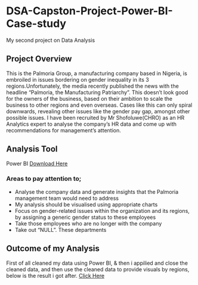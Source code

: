 # DSA-Capston-Project-Power-BI-Case-study
   My second project on Data Analysis

## Project Overview
   This is the Palmoria Group, a manufacturing company based in Nigeria, is embroiled in issues
bordering on gender inequality in its 3 regions.Unfortunately, the media recently
published the news with the headline “Palmoria, the Manufacturing Patriarchy”. This
doesn’t look good for the owners of the business, based on their ambition to scale the
business to other regions and even overseas. Cases like this can only spiral downwards,
revealing other issues like the gender pay gap, amongst other possible issues. I have been recruited by Mr Shofoluwe(CHRO) as an HR Analytics expert to analyse the company’s
HR data and come up with recommendations for management’s attention.
## Analysis Tool
Power BI [Download Here](https://www.microsoft.com/en-us/power-platform/products/power-bi/downloads)

### Areas to pay attention to;

- Analyse the company data and generate insights that the Palmoria management team would need to address
- My analysis should be visualised using appropriate charts
- Focus on gender-related issues within the organization and its regions, by assigning a generic gender status to these employees
- Take those employees who are no longer with the company
- Take out  “NULL”. These departments

## Outcome of my Analysis
First of all cleaned my data using Power BI, & then i appilied and close the cleaned data, and then use the cleaned data to provide visuals by regions, below is the result i got after.
[Click Here](https://docs.google.com/spreadsheets/d/1OHt8ltceJ27XEcmDAP8NsOFjNQvJ9sta/edit?usp=sharing&ouid=104155766793079010065&rtpof=true&sd=true)
